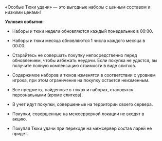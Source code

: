 «Особые Тюки удачи» — это выгодные наборы с ценным составом и низкими ценами!  
  
**Условия события:**  
- Наборы и тюки недели обновляются каждый понедельник в 00:00.
- Наборы и тюки месяца обновляются 1 числа каждого месяца в 00:00.
- Старайтесь не совершать покупку непосредственно перед обновлением, чтобы избежать неудачи.
Если покупка не удастся, вы получите полную компенсацию стоимости в виде слитков.  

- Содержимое наборов и тюков изменятся в соответствии с уровнем игрока, при этом ограничение на покупку остается неизменным.
- Все предметы, найденные в тюках и наборах, становятся персональными (кроме слитков).
- В учет идут покупки, совершенные на территории своего сервера.
- Покупки, совершенные на межсерверной локации не входят в акцию.
- Покупая Тюки удачи при переходе на межсервер состав ларей не придет.


